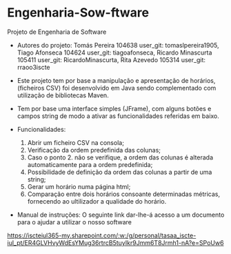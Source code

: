 # Engenharia-Sow-ftware

Projeto de Engenharia de Software
- Autores do projeto:  Tomás Pereira 104638 user_git: tomaslpereira1905,  Tiago Afonseca 104624 user_git: tiagoafonseca,  Ricardo Minascurta 105411 user_git: RicardoMinascurta,  Rita Azevedo 105314 user_git: rraoo3iscte
- Este projeto tem por base a manipulação e apresentação de horários, (ficheiros CSV) foi desenvolvido em Java sendo complementado com utilização de bibliotecas Maven.
- Tem por base uma interface simples (JFrame), com alguns botões e campos string de modo a ativar as funcionalidades referidas em baixo.
  
- Funcionalidades:
   1. Abrir um ficheiro CSV na consola;
   2. Verificação da ordem predefinida das colunas;
   3. Caso o ponto 2. não se verifique, a ordem das colunas é alterada automaticamente para a ordem predefinida;
   4. Possibilidade de definição da ordem das colunas a partir de uma string;
   5. Gerar um horário numa página html;
   6. Comparação entre dois horários consoante determinadas métricas, fornecendo ao ultilizador a qualidade do horário.

- Manual de instruções: O seguinte link dar-lhe-á acesso a um documento para o ajudar a utilizar o nosso software

https://iscteiul365-my.sharepoint.com/:w:/g/personal/tasaa_iscte-iul_pt/ER4GLVHvyWdEsYMug36rtrcB5tuyIkr9Jmm6T8Jrmh1-nA?e=SPoUw6

